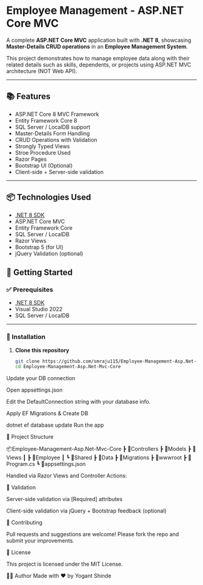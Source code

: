 # Employee Management - ASP.NET Core MVC

A complete **ASP.NET Core MVC** application built with **.NET 8**, showcasing **Master-Details CRUD operations** in an **Employee Management System**.

This project demonstrates how to manage employee data along with their related details such as skills, dependents, or projects using ASP.NET MVC architecture (NOT Web API).

---

## 📚 Features

- ASP.NET Core 8 MVC Framework
- Entity Framework Core 8
- SQL Server / LocalDB support
- Master-Details Form Handling
- CRUD Operations with Validation
- Strongly Typed Views
- Stroe Procedure Used
- Razor Pages
- Bootstrap UI (Optional)
- Client-side + Server-side validation

---

## 📦 Technologies Used

- [.NET 8 SDK](https://dotnet.microsoft.com/en-us/download/dotnet/8.0)
- ASP.NET Core MVC
- Entity Framework Core
- SQL Server / LocalDB
- Razor Views
- Bootstrap 5 (for UI)
- jQuery Validation (optional)


## 🚀 Getting Started

### ✅ Prerequisites

- [.NET 8 SDK](https://dotnet.microsoft.com/en-us/download/dotnet/8.0)
- Visual Studio 2022
- SQL Server / LocalDB

---

### 🔧 Installation

1. **Clone this repository**
   ```bash
   git clone https://github.com/smraju115/Employee-Management-Asp.Net-Mvc-Core.git
   cd Employee-Management-Asp.Net-Mvc-Core
Update your DB connection

Open appsettings.json

Edit the DefaultConnection string with your database info.

Apply EF Migrations & Create DB


dotnet ef database update
Run the app

📂 Project Structure

📦Employee-Management-Asp.Net-Mvc-Core
 ┣ 📁Controllers
 ┣ 📁Models
 ┣ 📁Views
 ┃ ┣ 📁Employee
 ┃ ┗ 📁Shared
 ┣ 📁Data
 ┣ 📁Migrations
 ┣ 📁wwwroot
 ┣ 📜Program.cs
 ┗ 📜appsettings.json

Handled via Razor Views and Controller Actions:


🧪 Validation

Server-side validation via [Required] attributes

Client-side validation via jQuery + Bootstrap feedback (optional)

🤝 Contributing

Pull requests and suggestions are welcome! Please fork the repo and submit your improvements.

📄 License

This project is licensed under the MIT License.

👨‍💻 Author
Made with ❤️ by Yogant Shinde


